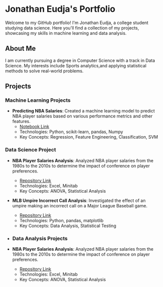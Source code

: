 # Jonathan Eudja's Portfolio

Welcome to my GitHub portfolio! I'm Jonathan Eudja, a college student studying data science. Here you'll find a collection of my projects, showcasing my skills in machine learning and data analysis.

## About Me
I am currently pursuing a degree in Computer Science with a track in Data Science. My interests include Sports analytics,and applying statistical methods to solve real-world problems.

## Projects

### Machine Learning Projects 
- **Predicting NBA Salaries**: Created a machine learning model to predict NBA player salaries based on various performance metrics and other features. 
  - [Notebook Link](https://github.com/jjthisguy/portfolio/blob/main/FinalReport_SP24_JE_BH%20(1).ipynb)
  - Technologies: Python, scikit-learn, pandas, Numpy
  - Key Concepts: Regression, Feature Engineering, Classification, SVM

### Data Science Project
- **NBA Player Salaries Analysis**: Analyzed NBA player salaries from the 1980s to the 2010s to determine the impact of conference on player preferences.
  - [Repository Link](#)
  - Technologies: Excel, Minitab
  - Key Concepts: ANOVA, Statistical Analysis

- **MLB Umpire Incorrect Call Analysis**: Investigated the effect of an umpire making an incorrect call on a Major League Baseball game.
  - [Repository Link](#)
  - Technologies: Python, pandas, matplotlib
  - Key Concepts: Data Analysis, Statistical Testing

- ### Data Analysis Projects
- **NBA Player Salaries Analysis**: Analyzed NBA player salaries from the 1980s to the 2010s to determine the impact of conference on player preferences.
  - [Repository Link](#)
  - Technologies: Excel, Minitab
  - Key Concepts: ANOVA, Statistical Analysis

